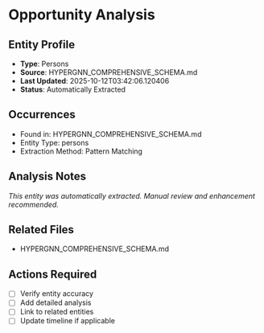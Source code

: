 # Opportunity Analysis

## Entity Profile
- **Type**: Persons
- **Source**: HYPERGNN_COMPREHENSIVE_SCHEMA.md
- **Last Updated**: 2025-10-12T03:42:06.120406
- **Status**: Automatically Extracted

## Occurrences
- Found in: HYPERGNN_COMPREHENSIVE_SCHEMA.md
- Entity Type: persons
- Extraction Method: Pattern Matching

## Analysis Notes
*This entity was automatically extracted. Manual review and enhancement recommended.*

## Related Files
- HYPERGNN_COMPREHENSIVE_SCHEMA.md

## Actions Required
- [ ] Verify entity accuracy
- [ ] Add detailed analysis
- [ ] Link to related entities
- [ ] Update timeline if applicable
